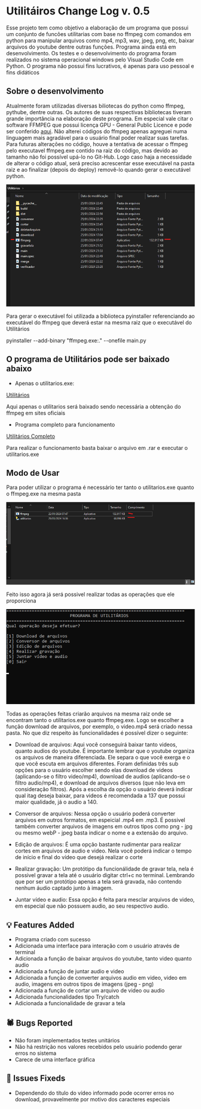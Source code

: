 # Utilitáiros Change Log v. 0.5
Esse projeto tem como objetivo a elaboração de um programa que possui um conjunto de funcões utilitarias com base no ffmpeg com comandos em python para manipular arquivos como mp4, mp3, wav, jpeg, png, etc, baixar arquivos do youtube dentre outras funções. Programa ainda está em desenvolvimento. Os testes e o desenvolvimento do programa foram realizados no sistema operacional windows pelo Visual Studio Code em Python. O programa não possui fins lucrativos, é apenas para uso pessoal e fins didáticos

## Sobre o desenvolvimento

Atualmente foram utilizadas diversas biliotecas do python como ffmpeg, pythube, dentre outras. Os autores de suas respectivas bibliotecas tiveram grande importância na elaboração deste programa. Em especial vale citar o software FFMPEG que possui licença GPU - General Public Licence e pode ser conferido [aqui](https://ffmpeg.org/).
Não alterei códigos do ffmpeg apenas agreguei numa linguagem mais agradável para o usuário final poder realizar suas tarefas.
Para futuras alterações no código, houve a tentativa de acessar o ffmpeg pelo executavel ffmpeg.exe contido na raiz do código, mas devido ao tamanho não foi possível upá-lo no Git-Hub. Logo caso haja a necessidade de alterar o código atual, será preciso  acrescentar esse executável na pasta raiz e ao finalizar (depois do deploy) removê-lo quando gerar o executável python.

![Organização dos Arquivos](https://github.com/Igor-Wolf/Utilitarios/blob/TERMINAL/demostra%C3%A7%C3%A3o%20de%20organiza%C3%A7%C3%A3o.png?raw=true)

Para gerar o executável foi utilizada a biblioteca pyinstaller referenciando ao executável do ffmpeg que deverá estar na mesma raiz que o executável do Utilitários

pyinstaller --add-binary "ffmpeg.exe:." --onefile main.py


## O programa de Utilitários pode ser baixado abaixo

- Apenas o utilitarios.exe:

[Utilitários](https://github.com/Igor-Wolf/Utilitarios/tree/main/dist)

Aqui apenas o utilitarios será baixado sendo necessária a obtenção do ffmpeg em sites oficiais

- Programa completo para funcionamento

[Utilitários Completo](https://mega.nz/folder/RfpkSJCA#M5PcUoLA2iqBGfyLODu_Wg)

Para realizar o funcionamento basta baixar o arquivo em .rar e executar o utilitarios.exe

## Modo de Usar

Para poder utilizar o programa é necessário ter tanto o utilitarios.exe quanto o ffmpeg.exe na mesma pasta

![Executavel](https://github.com/Igor-Wolf/Utilitarios/blob/TERMINAL/Execut%C3%A1vel.png?raw=true)

Feito isso agora já será possivel realizar todas as operações que ele proporciona

![Tela de Início](https://github.com/Igor-Wolf/Utilitarios/blob/TERMINAL/tela%20de%20inicio.png?raw=true)

Todas as operações feitas criarão arquivos na mesma raiz onde se encontram tanto o utilitarios.exe quanto ffmpeg.exe. Logo se escolher a função download de arquivos, por exemplo, o video.mp4 será criado nessa pasta.
No que diz respeito às funcionalidades é possível dizer o seguinte:

- Download de arquivos: Aqui você conseguirá baixar tanto videos, quanto audios do youtube. É importante lembrar que o youtube organiza os arquivos de maneira diferenciada. Ele separa o que você exerga e o que você escuta em arquivos diferentes. Foram definidas três sub opções para o usuário escolher sendo elas download de videos (aplicando-se o filtro video/mp4), download de audios (aplicando-se o filtro audio/mp4), e download de arquivos diversos (que não leva em consideração filtros). Após a escolha da opção o usuário deverá indicar qual itag deseja baixar, para videos é recomendada a 137 que possui maior qualidade, já o audio a 140.

- Conversor de arquivos: Nessa opção o usuário poderá converter arquivos em outros formatos, em espeicial .mp4 em .mp3. É possivel também converter arquivos de imagens em outros tipos como png - jpg ou mesmo webP - jpeg basta indicar o nome e a extensão do arquivo.

- Edição de arquivos: É uma opção bastante rudimentar para realizar cortes em arquivos de audio e video. Nela você poderá indicar o tempo de início e final do vídeo que desejá realizar o corte

- Realizar gravação: Um protótipo da funcionálidade de gravar tela, nela é possivel gravar a tela até o usuário digitar ctrl+c no terminal. Lembrando que por ser um protótipo apenas a tela será gravada, não contendo nenhum áudio captado junto à imagem.

- Juntar vídeo e audio: Essa opção é feita para mesclar arquivos de video, em especial que não possuem audio, ao seu respectivo audio.

## 💡 Features Added

- Programa criado com sucesso
- Adicionada uma interface para interação com o usuário através de terminal
- Adicionada a função de baixar arquivos do youtube, tanto video quanto audio
- Adicionada a função de juntar audio e video
- Adicionada a função de converter arquivos audio em video, video em audio, imagens em outros tipos de imagens (jpeg - png)
- Adicionada a função de cortar um arquivo de video ou audio
- Adicionada funcionalidades tipo Try/catch
- Adicionada a funcionalidade de gravar a tela

## 🕷️ Bugs Reported

- Não foram implementados testes unitários
- Não há restrição nos valores recebidos pelo usuário podendo gerar erros no sistema
- Carece de uma interface gráfica


## 🔧 Issues Fixeds

-  Dependendo do título do vídeo informado pode ocorrer erros no download, provavelmente por motivo dos caracteres especiais

